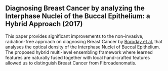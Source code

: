 
## Diagnosing Breast Cancer by analyzing the Interphase Nuclei of the Buccal Epithelium: a Hybrid Approach (2017)

This paper provides significant improvements to the non-invasive, radiation-free approach on diagnosing Breast Cancer by [Boroday et al.][boroday] that analyses the optical density of the Interphase Nuclei of Buccal Epithelium.
The proposed hybrid multi-level ensembling framework where learned features are naturally fused together with local hand-crafted features allowed us to distinguish Breast Cancer from Fibroadenomatis.

[boroday]: http://exp-oncology.com.ua/article/1354/analysis-of-malignancy-associated-dna-changes-in-interphase-nuclei-of-buccal-epithelium-in-persons-with-breast-diseases
